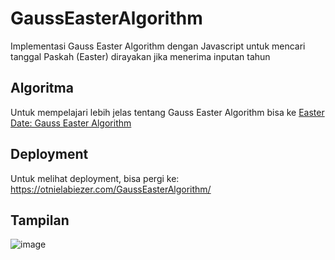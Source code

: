 # GaussEasterAlgorithm
Implementasi Gauss Easter Algorithm dengan Javascript untuk mencari tanggal Paskah (Easter) dirayakan jika menerima inputan tahun

## Algoritma
Untuk mempelajari lebih jelas tentang Gauss Easter Algorithm bisa ke [Easter Date: Gauss Easter Algorithm](https://en.wikipedia.org/wiki/Date_of_Easter#Gauss's_Easter_algorithm)

## Deployment
Untuk melihat deployment, bisa pergi ke: https://otnielabiezer.com/GaussEasterAlgorithm/

## Tampilan
![image](https://user-images.githubusercontent.com/57952404/230708297-749a0936-8e63-49c8-82fd-1c69a82d1515.png)
